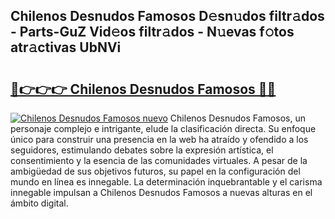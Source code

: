 ## Chilenos Desnudos Famosos D𝚎sn𝚞dos filtr𝚊dos - Parts-GuZ Vid𝚎os filtr𝚊dos - N𝚞evas f𝚘tos atr𝚊ctivas UbNVi

# <h2><a href="http://mbav8u3.tromn.icu/?c=Chilenos+Desnudos+Famosos">🔗👉👉👉 Chilenos Desnudos Famosos 🔗🔗</a></h2>

[![Chilenos Desnudos Famosos nuevo](https://i.imgur.com/pEAQMta.gif)](http://mbav8u3.tromn.icu/?c=Chilenos+Desnudos+Famosos)
Chilenos Desnudos Famosos, un personaje complejo e intrigante, elude la clasificación directa. Su enfoque único para construir una presencia en la web ha atraído y ofendido a los seguidores, estimulando debates sobre la expresión artística, el consentimiento y la esencia de las comunidades virtuales. A pesar de la ambigüedad de sus objetivos futuros, su papel en la configuración del mundo en línea es innegable. La determinación inquebrantable y el carisma innegable impulsan a Chilenos Desnudos Famosos a nuevas alturas en el ámbito digital.
